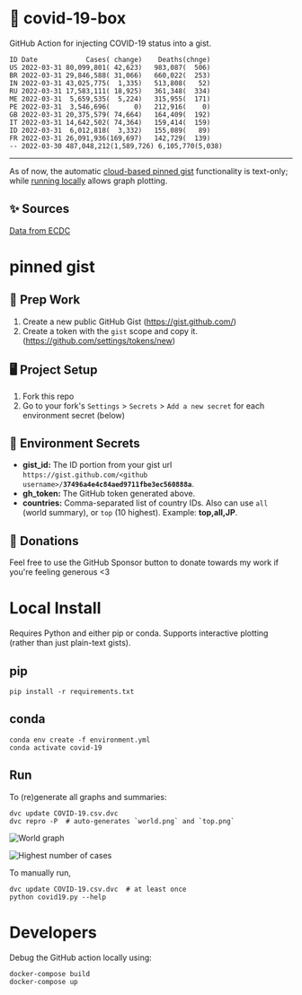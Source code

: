 # 🏥 covid-19-box

GitHub Action for injecting COVID-19 status into a gist.

```
ID Date            Cases( change)    Deaths(chnge)
US 2022-03-31 80,099,801( 42,623)   983,087(  506)
BR 2022-03-31 29,846,588( 31,066)   660,022(  253)
IN 2022-03-31 43,025,775(  1,335)   513,808(   52)
RU 2022-03-31 17,583,111( 18,925)   361,348(  334)
ME 2022-03-31  5,659,535(  5,224)   315,955(  171)
PE 2022-03-31  3,546,696(      0)   212,916(    0)
GB 2022-03-31 20,375,579( 74,664)   164,409(  192)
IT 2022-03-31 14,642,502( 74,364)   159,414(  159)
ID 2022-03-31  6,012,818(  3,332)   155,089(   89)
FR 2022-03-31 26,091,936(169,697)   142,729(  139)
-- 2022-03-30 487,048,212(1,589,726) 6,105,770(5,038)
```

---

As of now, the automatic [cloud-based pinned gist](#pinned-gist) functionality is text-only;
while [running locally](#local-install) allows graph plotting.

## ✨ Sources

[Data from ECDC](https://www.ecdc.europa.eu/en/publications-data/download-todays-data-geographic-distribution-covid-19-cases-worldwide)

# pinned gist

## 🎒 Prep Work
1. Create a new public GitHub Gist (https://gist.github.com/)
1. Create a token with the `gist` scope and copy it. (https://github.com/settings/tokens/new)

## 🖥 Project Setup
1. Fork this repo
1. Go to your fork's `Settings` > `Secrets` > `Add a new secret` for each environment secret (below)

## 🤫 Environment Secrets
- **gist_id:** The ID portion from your gist url `https://gist.github.com/<github username>/`**`37496a4e4c84aed9711fbe3ec560888a`**.
- **gh_token:** The GitHub token generated above.
- **countries:** Comma-separated list of country IDs. Also can use `all` (world summary), or `top` (10 highest). Example: **top,all,JP**.

## 💸 Donations

Feel free to use the GitHub Sponsor button to donate towards my work if you're feeling generous <3

# Local Install

Requires Python and either pip or conda. Supports interactive plotting (rather than just plain-text gists).

## pip

```
pip install -r requirements.txt
```

## conda

```
conda env create -f environment.yml
conda activate covid-19
```

## Run

To (re)generate all graphs and summaries:

```
dvc update COVID-19.csv.dvc
dvc repro -P  # auto-generates `world.png` and `top.png`
```

![World graph](world.png)

![Highest number of cases](top.png)

To manually run,

```
dvc update COVID-19.csv.dvc  # at least once
python covid19.py --help
```

# Developers

Debug the GitHub action locally using:

```
docker-compose build
docker-compose up
```
